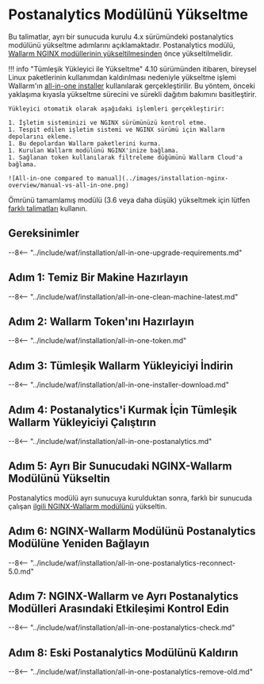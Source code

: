 [docs-module-update]:           nginx-modules.md
[img-wl-console-users]:         ../images/check-users.png 
[img-create-wallarm-node]:      ../images/user-guides/nodes/create-cloud-node.png
[img-attacks-in-interface]:     ../images/admin-guides/test-attacks-quickstart.png
[wallarm-token-types]:          ../user-guides/nodes/nodes.md#api-and-node-tokens-for-node-creation
[tarantool-status]:             ../images/tarantool-status.png
[statistics-service-all-parameters]: ../admin-en/configure-statistics-service.md
[configure-proxy-balancer-instr]:   ../admin-en/configuration-guides/access-to-wallarm-api-via-proxy.md
[ip-lists-docs]:                     ../user-guides/ip-lists/overview.md

# Postanalytics Modülünü Yükseltme

Bu talimatlar, ayrı bir sunucuda kurulu 4.x sürümündeki postanalytics modülünü yükseltme adımlarını açıklamaktadır. Postanalytics modülü, [Wallarm NGINX modüllerinin yükseltilmesinden][docs-module-update] önce yükseltilmelidir.

!!! info "Tümleşik Yükleyici ile Yükseltme"
    4.10 sürümünden itibaren, bireysel Linux paketlerinin kullanımdan kaldırılması nedeniyle yükseltme işlemi Wallarm'ın [all-in-one installer](../installation/nginx/all-in-one.md) kullanılarak gerçekleştirilir. Bu yöntem, önceki yaklaşıma kıyasla yükseltme sürecini ve sürekli dağıtım bakımını basitleştirir.
    
    Yükleyici otomatik olarak aşağıdaki işlemleri gerçekleştirir:

    1. İşletim sisteminizi ve NGINX sürümünüzü kontrol etme.
    1. Tespit edilen işletim sistemi ve NGINX sürümü için Wallarm depolarını ekleme.
    1. Bu depolardan Wallarm paketlerini kurma.
    1. Kurulan Wallarm modülünü NGINX'inize bağlama.
    1. Sağlanan token kullanılarak filtreleme düğümünü Wallarm Cloud'a bağlama.

    ![All-in-one compared to manual](../images/installation-nginx-overview/manual-vs-all-in-one.png)

Ömrünü tamamlamış modülü (3.6 veya daha düşük) yükseltmek için lütfen [farklı talimatları](older-versions/separate-postanalytics.md) kullanın.

## Gereksinimler

--8<-- "../include/waf/installation/all-in-one-upgrade-requirements.md"

## Adım 1: Temiz Bir Makine Hazırlayın

--8<-- "../include/waf/installation/all-in-one-clean-machine-latest.md"

## Adım 2: Wallarm Token'ını Hazırlayın

--8<-- "../include/waf/installation/all-in-one-token.md"

## Adım 3: Tümleşik Wallarm Yükleyiciyi İndirin

--8<-- "../include/waf/installation/all-in-one-installer-download.md"

## Adım 4: Postanalytics'i Kurmak İçin Tümleşik Wallarm Yükleyiciyi Çalıştırın

--8<-- "../include/waf/installation/all-in-one-postanalytics.md"

## Adım 5: Ayrı Bir Sunucudaki NGINX-Wallarm Modülünü Yükseltin

Postanalytics modülü ayrı sunucuya kurulduktan sonra, farklı bir sunucuda çalışan [ilgili NGINX-Wallarm modülünü](nginx-modules.md) yükseltin.

## Adım 6: NGINX-Wallarm Modülünü Postanalytics Modülüne Yeniden Bağlayın

--8<-- "../include/waf/installation/all-in-one-postanalytics-reconnect-5.0.md"

## Adım 7: NGINX-Wallarm ve Ayrı Postanalytics Modülleri Arasındaki Etkileşimi Kontrol Edin

--8<-- "../include/waf/installation/all-in-one-postanalytics-check.md"

## Adım 8: Eski Postanalytics Modülünü Kaldırın

--8<-- "../include/waf/installation/all-in-one-postanalytics-remove-old.md"